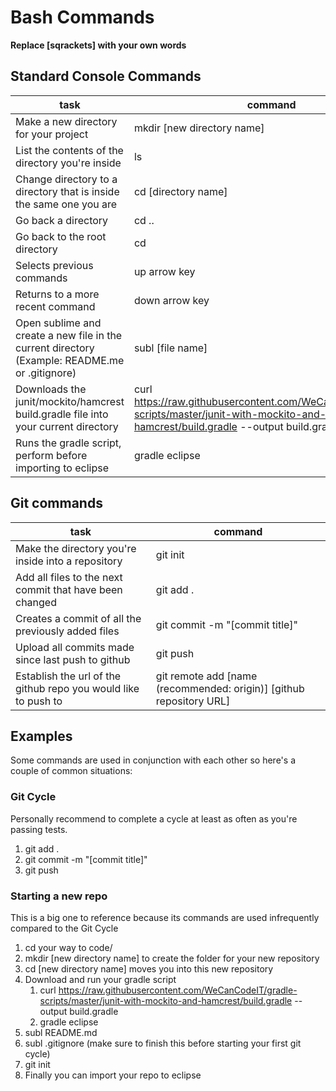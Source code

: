 # Bash Commands

**Replace [sqrackets] with your own words**

## Standard Console Commands
task | command
-----| -------
Make a new directory for your project | mkdir [new directory name]
List the contents of the directory you're inside | ls
Change directory to a directory that is inside the same one you are | cd [directory name]
Go back a directory | cd ..
Go back to the root directory | cd
Selects previous commands | up arrow key
Returns to a more recent command | down arrow key
Open sublime and create a new file in the current directory (Example: README.me or .gitignore) | subl [file name]
Downloads the junit/mockito/hamcrest build.gradle file into your current directory | curl https://raw.githubusercontent.com/WeCanCodeIT/gradle-scripts/master/junit-with-mockito-and-hamcrest/build.gradle --output build.gradle
Runs the gradle script, perform before importing to eclipse | gradle eclipse

## Git commands
task | command
-----| -------
Make the directory you're inside into a repository | git init
Add all files to the next commit that have been changed | git add .
Creates a commit of all the previously added files | git commit -m "[commit title]"
Upload all commits made since last push to github | git push
Establish the url of the github repo you would like to push to| git remote add [name (recommended: origin)] [github repository URL]

## Examples
Some commands are used in conjunction with each other so here's a couple of common situations:
### Git Cycle
Personally recommend to complete a cycle at least as often as you're passing tests.
1. git add .
1. git commit -m "[commit title]"
1. git push
### Starting a new repo
This is a big one to reference because its commands are used infrequently compared to the Git Cycle
1. cd your way to code/
1. mkdir [new directory name] to create the folder for your new repository
1. cd [new directory name] moves you into this new repository
1. Download and run your gradle script
    1. curl https://raw.githubusercontent.com/WeCanCodeIT/gradle-scripts/master/junit-with-mockito-and-hamcrest/build.gradle --output build.gradle
    1. gradle eclipse
1. subl README.md
1. subl .gitignore (make sure to finish this before starting your first git cycle)
1. git init
1. Finally you can import your repo to eclipse
